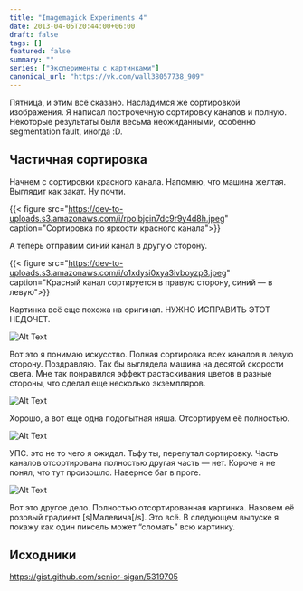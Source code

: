 ```yaml
---
title: "Imagemagick Experiments 4"
date: 2013-04-05T20:44:00+06:00
draft: false
tags: []
featured: false
summary: ""
series: ["Эксперименты с картинками"]
canonical_url: "https://vk.com/wall38057738_909"
---
```


Пятница, и этим всё сказано. Насладимся же сортировкой изображения. Я написал построчечную сортировку каналов и полную. Некоторые результаты были весьма неожиданными, особенно segmentation fault, иногда :D.

## Частичная сортировка

Начнем с сортировки красного канала. Напомню, что машина желтая. Выглядит как закат. Ну почти.

{{< figure src="https://dev-to-uploads.s3.amazonaws.com/i/rpolbjcin7dc9r9y4d8h.jpeg" caption="Сортировка по яркости красного канала">}}

А теперь отправим синий канал в другую сторону.

{{< figure src="https://dev-to-uploads.s3.amazonaws.com/i/o1xdysi0xya3ivboyzp3.jpeg" caption="Красный канал сортируется в правую сторону, синий — в левую">}}

Картинка всё еще похожа на оригинал. НУЖНО ИСПРАВИТЬ ЭТОТ НЕДОЧЕТ.

![Alt Text](https://dev-to-uploads.s3.amazonaws.com/i/b99trvo3ja0t70gtlfdh.jpeg)

Вот это я понимаю искусство. Полная сортировка всех каналов в левую сторону. Поздравляю. Так бы выглядела машина на десятой скорости света.
Мне так понравился эффект растаскивания цветов в разные стороны, что сделал еще несколько экземпляров.

![Alt Text](https://dev-to-uploads.s3.amazonaws.com/i/41dq0cfm885rqwsr77go.jpeg)

Хорошо, а вот еще одна подопытная няша. Отсортируем её полностью.

![Alt Text](https://dev-to-uploads.s3.amazonaws.com/i/tfnxhtxyixm80m8rac49.jpeg)

УПС. это не то чего я ожидал. Тьфу ты, перепутал сортировку. Часть каналов отсортирована полностью другая часть — нет. Короче я не понял, что тут произошло. Наверное баг в проге.

![Alt Text](https://dev-to-uploads.s3.amazonaws.com/i/v9pbx8b8cns2wgps66q0.jpeg)

Вот это другое дело. Полностью отсортированная картинка. Назовем её розовый градиент [s]Малевича[/s].
Это всё. В следующем выпуске я покажу как один пиксель может “сломать” всю картинку.

## Исходники

https://gist.github.com/senior-sigan/5319705
